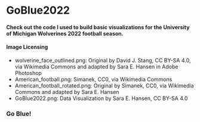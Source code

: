 # GoBlue2022

#### Check out the code I used to build basic visualizations for the University of Michigan Wolverines 2022 football season. 

#### Image Licensing
- wolverine_face_outlined.png: Original by David J. Stang, CC BY-SA 4.0, via Wikimedia Commons and adapted by Sara E. Hansen in Adobe Photoshop
- American_football.png: Simanek, CC0, via Wikimedia Commons
- American_football_rotated.png: Original by Simanek, CC0, via Wikimedia Commons and adapted by Sara E. Hansen
- GoBlue2022.png: Data Visualization by Sara E. Hansen, CC BY-SA 4.0

### Go Blue!
